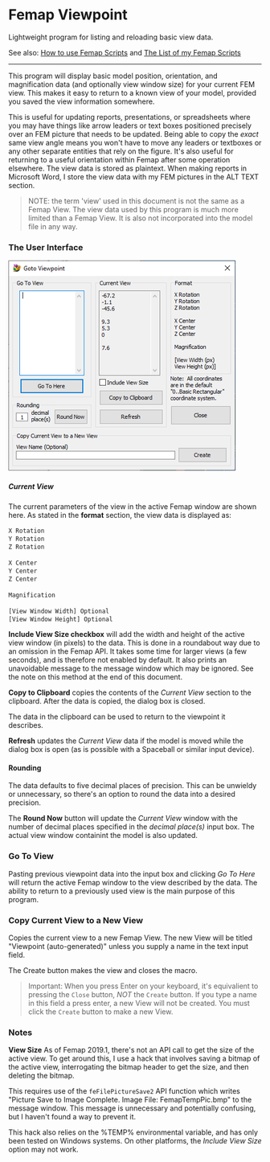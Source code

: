 # Femap Viewpoint
Lightweight program for listing and reloading basic view data.

See also: [How to use Femap Scripts](https://github.com/aaronjasso/How_to_use_Femap_Scripts) and [The List of my Femap Scripts](https://github.com/aaronjasso/My-Femap-Scripts)

---

This program will display basic model position, orientation, and magnification data (and optionally view window size) for your current FEM view. This makes it easy to return to a known view of your model, provided you saved the view information somewhere.

This is useful for updating reports, presentations, or spreadsheets where you may have things like arrow leaders or text boxes positioned precisely over an FEM picture that needs to be updated. Being able to copy the _exact_ same view angle means you won't have to move any leaders or textboxes or any other separate entities that rely on the figure. It's also useful for returning to a useful orientation within Femap after some operation elsewhere. The view data is stored as plaintext. When making reports in Microsoft Word, I store the view data with my FEM pictures in the ALT TEXT section.

>NOTE: the term 'view' used in this document is not the same as a Femap View. The view data used by this program is much more limited than a Femap View. It is also not incorporated into the model file in any way.

### The User Interface
![Viewpoint](images/viewpoint4.png)

##### Current View
 The current parameters of the view in the active Femap window are shown here. As stated in the **format** section, the view data is displayed as:
 ```
 X Rotation
 Y Rotation
 Z Rotation
 
 X Center
 Y Center
 Z Center
 
 Magnification
 
 [View Window Width] Optional
 [View Window Height] Optional
 ```
 
**Include View Size checkbox** will add the width and height of the active view window (in pixels) to the data. This is done in a roundabout way due to an omission in the Femap API. It takes some time for larger views (a few seconds), and is therefore not enabled by default. It also prints an unavoidable message to the message window which may be ignored. See the note on this method at the end of this document.

**Copy to Clipboard** copies the contents of the _Current View_ section to the clipboard. After the data is copied, the dialog box is closed.

The data in the clipboard can be used to return to the viewpoint it describes.

**Refresh** updates the _Current View_ data if the model is moved while the dialog box is open (as is possible with a Spaceball or similar input device).

#### Rounding
The data defaults to five decimal places of precision. This can be unwieldy or unnecessary, so there's an option to round the data into a desired precision.

The **Round Now** button will update the _Current View_ window with the number of decimal places specified in the _decimal place(s)_ input box. The actual view window containint the model is also updated.

### Go To View
Pasting previous viewpoint data into the input box and clicking _Go To Here_ will return the active Femap window to the view described by the data. The ability to return to a previously used view is the main purpose of this program.

### Copy Current View to a New View
Copies the current view to a new Femap View. The new View will be titled "Viewpoint (auto-generated)" unless you supply a name in the text input field.

The Create button makes the view and closes the macro.

>Important: When you press Enter on your keyboard, it's equivalient to pressing the `Close` button, _NOT_ the `Create` button. If you type a name in this field a press enter, a new View will not be created. You must click the `Create` button to make a new View.

### Notes

**View Size**
As of Femap 2019.1, there's not an API call to get the size of the active view. To get around this, I use a hack that involves saving a bitmap of the active view, interrogating the bitmap header to get the size, and then deleting the bitmap.

This requires use of the `feFilePictureSave2` API function which writes "Picture Save to Image Complete.  Image File: FemapTempPic.bmp" to the message window. This message is unnecessary and potentially confusing, but I haven't found a way to prevent it.

This hack also relies on the %TEMP% environmental variable, and has only been tested on Windows systems. On other platforms, the _Include View Size_ option may not work.
